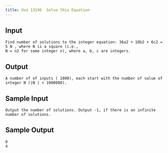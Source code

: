 ```yaml
---
title: Uva 13196  Solve this Equation
---
```



## Input

```text
Find number of solutions to the integer equation: 36a2 + 18b2 + 6c2 = 5 N , where N is a square (i.e.,
N = n2 for some integer n), where a, b, c are integers.
```

## Output

```text
A number of of inputs ( 1000), each start with the number of value of integer N (|N | < 1000000).

```

## Sample Input

```text
Output the number of solutions. Output -1, if there is an infinite number of solutions.

```

## Sample Output

```text
0
4

```
